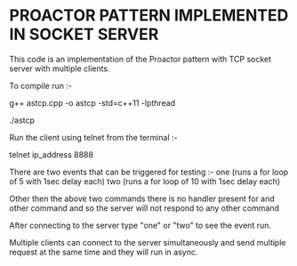 # PROACTOR PATTERN IMPLEMENTED IN SOCKET SERVER

This code is an implementation of the Proactor pattern with TCP socket server with multiple clients.

To compile run :- 

g++ astcp.cpp -o astcp -std=c++11 -lpthread

./astcp		  

Run the client using telnet from the terminal :-

telnet ip_address 8888

There are two events that can be triggered for testing :-
one     (runs a for loop of 5 with 1sec delay each)
two     (runs a for loop of 10 with 1sec delay each)

Other then the above two commands there is no handler present for and other command and so the server will not respond to any other command

After connecting to the server type "one" or "two" to see the event run.

Multiple clients can connect to the server simultaneously and send multiple request at the same time and they will run in async.
